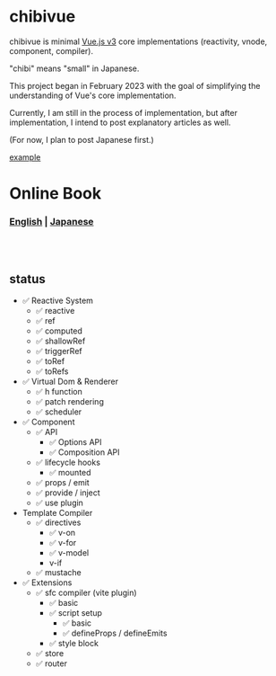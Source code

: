 # chibivue

chibivue is minimal [Vue.js v3](https://github.com/vuejs/core) core implementations (reactivity, vnode, component, compiler).

"chibi" means "small" in Japanese.

This project began in February 2023 with the goal of simplifying the understanding of Vue's core implementation.

Currently, I am still in the process of implementation, but after implementation, I intend to post explanatory articles as well.

(For now, I plan to post Japanese first.)

[example](https://github.com/Ubugeeei/chibivue/tree/main/example/app)

# Online Book

### [English](https://github.com/Ubugeeei/chibivue/tree/main/books/english) | [Japanese](https://github.com/Ubugeeei/chibivue/tree/main/books/japanese)

<br/>
<br/>

## status

- ✅ Reactive System
  - ✅ reactive
  - ✅ ref
  - ✅ computed
  - ✅ shallowRef
  - ✅ triggerRef
  - ✅ toRef
  - ✅ toRefs
- ✅ Virtual Dom & Renderer
  - ✅ h function
  - ✅ patch rendering
  - ✅ scheduler
- ✅ Component
  - ✅ API
    - ✅ Options API
    - ✅ Composition API
  - ✅ lifecycle hooks
    - ✅ mounted
  - ✅ props / emit
  - ✅ provide / inject
  - ✅ use plugin
- Template Compiler
  - ✅ directives
    - ✅ v-on
    - ✅ v-for
    - ✅ v-model
    - v-if
  - ✅ mustache
- ✅ Extensions
  - ✅ sfc compiler (vite plugin)
    - ✅ basic
    - ✅ script setup
      - ✅ basic
      - ✅ defineProps / defineEmits
    - ✅ style block
  - ✅ store
  - ✅ router
